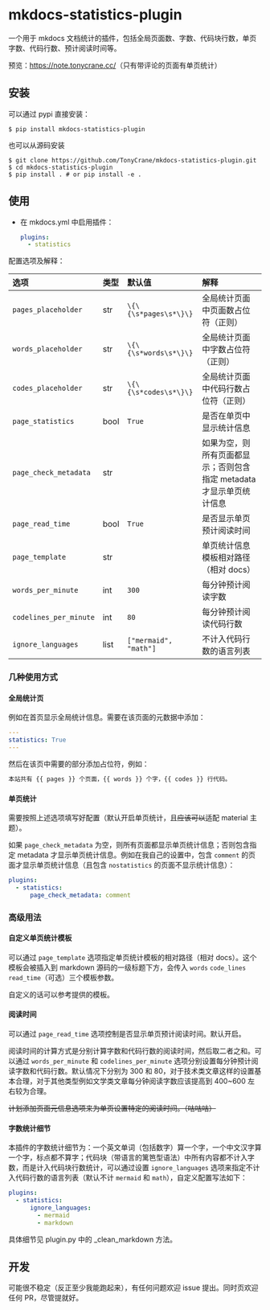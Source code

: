 # mkdocs-statistics-plugin

一个用于 mkdocs 文档统计的插件，包括全局页面数、字数、代码块行数，单页字数、代码行数、预计阅读时间等。

预览：<https://note.tonycrane.cc/>（只有带评论的页面有单页统计）

## 安装
可以通过 pypi 直接安装：
```shell
$ pip install mkdocs-statistics-plugin
```

也可以从源码安装

```shell
$ git clone https://github.com/TonyCrane/mkdocs-statistics-plugin.git
$ cd mkdocs-statistics-plugin
$ pip install . # or pip install -e .
```

## 使用
- 在 mkdocs.yml 中启用插件：
    ```yaml
    plugins:
      - statistics
    ```

配置选项及解释：

| 选项 | 类型 | 默认值 | 解释 |
|:----|:----|:----|:----|
|`pages_placeholder`|str|`\{\{\s*pages\s*\}\}`|全局统计页面中页面数占位符（正则）|
|`words_placeholder`|str|`\{\{\s*words\s*\}\}`|全局统计页面中字数占位符（正则）|
|`codes_placeholder`|str|`\{\{\s*codes\s*\}\}`|全局统计页面中代码行数占位符（正则）|
|`page_statistics`|bool|`True`|是否在单页中显示统计信息|
|`page_check_metadata`|str||如果为空，则所有页面都显示；否则包含指定 metadata 才显示单页统计信息|
|`page_read_time`|bool|`True`|是否显示单页预计阅读时间|
|`page_template`|str||单页统计信息模板相对路径（相对 docs）|
|`words_per_minute`|int|`300`|每分钟预计阅读字数|
|`codelines_per_minute`|int|`80`|每分钟预计阅读代码行数|
|`ignore_languages`|list|`["mermaid", "math"]`|不计入代码行数的语言列表|

### 几种使用方式
#### 全局统计页
例如在首页显示全局统计信息。需要在该页面的元数据中添加：
```yaml
---
statistics: True
---
```
然后在该页中需要的部分添加占位符，例如：
```markdown
本站共有 {{ pages }} 个页面，{{ words }} 个字，{{ codes }} 行代码。
```

#### 单页统计
需要按照上述选项填写好配置（默认开启单页统计，且~~应该可以~~适配 material 主题）。

如果 `page_check_metadata` 为空，则所有页面都显示单页统计信息；否则包含指定 metadata 才显示单页统计信息。例如在我自己的设置中，包含 `comment` 的页面才显示单页统计信息（且包含 `nostatistics` 的页面不显示统计信息）：
```yaml
plugins:
  - statistics:
      page_check_metadata: comment
```

### 高级用法
#### 自定义单页统计模板
可以通过 `page_template` 选项指定单页统计模板的相对路径（相对 docs）。这个模板会被插入到 markdown 源码的一级标题下方，会传入 `words` `code_lines` `read_time`（可选）三个模板参数。

自定义的话可以参考提供的模板。

#### 阅读时间
可以通过 `page_read_time` 选项控制是否显示单页预计阅读时间。默认开启。

阅读时间的计算方式是分别计算字数和代码行数的阅读时间，然后取二者之和。可以通过 `words_per_minute` 和 `codelines_per_minute` 选项分别设置每分钟预计阅读字数和代码行数。默认情况下分别为 300 和 80，对于技术类文章这样的设置基本合理，对于其他类型例如文学类文章每分钟阅读字数应该提高到 400~600 左右较为合理。

~~计划添加页面元信息选项来为单页设置特定的阅读时间。（咕咕咕）~~

#### 字数统计细节
本插件的字数统计细节为：一个英文单词（包括数字）算一个字，一个中文汉字算一个字，标点都不算字；代码块（带语言的篱笆型语法）中所有内容都不计入字数，而是计入代码块行数统计，可以通过设置 `ignore_languages` 选项来指定不计入代码行数的语言列表（默认不计 `mermaid` 和 `math`），自定义配置写法如下：

```yaml
plugins:
  - statistics:
      ignore_languages:
        - mermaid
        - markdown
```

具体细节见 plugin.py 中的 \_clean\_markdown 方法。

## 开发
可能很不稳定（反正至少我能跑起来），有任何问题欢迎 issue 提出。同时页欢迎任何 PR，尽管提就好。
